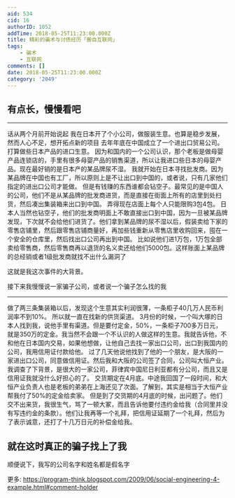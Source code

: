 ```yaml
---
aid: 534
cid: 16
authorID: 1052
addTime: 2018-05-25T11:23:00.000Z
title: 精彩的骗术与讨债经历「搬自互联网」
tags:
    - 骗术
    - 互联网
comments: []
date: 2018-05-25T11:23:00.000Z
category: '2049'
---
```


[](#%E6%9C%89%E7%82%B9%E9%95%BF-%E6%85%A2%E6%85%A2%E7%9C%8B%E5%90%A7)有点长，慢慢看吧
-----------------------------------------------------------------------------

* * *

话从两个月前开始说起 我在日本开了个小公司，做服装生意。也算是稳步发展， 然而人心不足，想开拓点新的项目 去年年底在中国成立了一个进出口贸易公司。打算做些日本产品的进口生意。 因为和国内的一个公司认识，那个老板是做母婴产品连锁店的，手里有很多母婴产品的销售渠道，所以让我进口些日本的母婴产品。现在最好销的是日本产的某品牌尿不湿。 我就开始在日本寻找批发商。因为某品牌在中国也有工厂，所以原则上是不让出口到中国的，或者说，只有几家他们指定的进出口公司才能做。 但是有钱赚的东西谁都会钻空子。最常见的是中国人的公司，他们不是从某品牌的批发商进货，而是直接在街面上所有的店里到处扫货，然后凑出集装箱来出口到中国。 弄得现在店面上每个人只能限购3包4包。 日本人当然也钻空子，他们的批发商明面上不敢直接出口到中国，因为一旦被某品牌发现，下次就不会给他们进货了。他们拿到某品牌的尿不湿以后，假装卖给下家的零售店铺里，然后跟零售店铺商量好，再加些钱重新从零售店里收购回来，囤在一个安全的仓库里，然后找出口公司再出到中国。 比如说他们进1万包，1万包全部卖给零售商，然后零售商再以退货的名义卖还给他们5000包。这样账面上某品牌的总经销或者1级批发商就找不出什么漏洞了

这就是我这次事件的大背景。

接下来我慢慢说一家骗子公司，或者说一个骗子怎么找的我

* * *

做了两三条集装箱以后，发现这个生意其实利润很薄，一条柜子40几万人民币利润率不到10%。 所以就一直在找新的供货渠道。 3月份的时候，一个叫大塚的日本人找到我，说他手里有渠道。但是要付定金，50%，一条柜子700多万日元，就是350万的定金。我当然不会跟一个不认识的人做这样的生意。我就告诉他，不和他在日本国内交易，如果他想做，让他自己去找一家出口公司，出口到我国内的公司，我用信用证付款给他。 过了几天他说他找到了他的一个朋友，是大阪的一家进出口公司，同意做信用证。然后我和大阪的公司签了合同，公司叫大恒产业。我调查了下背景，是很大的一家公司，菲律宾中国尼日利亚都有分公司，而且又是信用证我就没什么好担心的了。 交货期定在4月底。中途我回国了一段时间，和大恒产业负责人也是老板的弟弟在上海还见了次面。了解到，其实是相当于大恒产业帮我付了50%的定金给卖家。 但是到了交货期的4月底的时候，出问题了。他们交不出来货，我很生气，骂了一顿大冢，而且告诉他要付违约金给我（合同里并没有写违约金的条款）。他们让我再等一个礼拜，把信用证延期了一个礼拜，然后为了表示诚意，还打了十几万日元的补偿金给我。

[](#%E5%B0%B1%E5%9C%A8%E8%BF%99%E6%97%B6%E7%9C%9F%E6%AD%A3%E7%9A%84%E9%AA%97%E5%AD%90%E6%89%BE%E4%B8%8A%E4%BA%86%E6%88%91)就在这时真正的骗子找上了我
---------------------------------------------------------------------------------------------------------------------------------------

顺便说下，我写的公司名字和姓名都是假名字

更多: https://program-think.blogspot.com/2009/06/social-engineering-4-example.html#comment-holder
